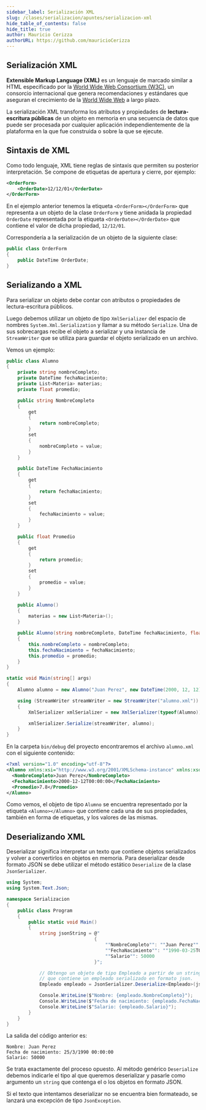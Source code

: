 ```yaml
---
sidebar_label: Serialización XML
slug: /clases/serializacion/apuntes/serializacion-xml
hide_table_of_contents: false
hide_title: true
author: Mauricio Cerizza
authorURL: https://github.com/mauricioCerizza
---
```

## Serialización XML
**Extensible Markup Language (XML)** es un lenguaje de marcado similar a HTML especificado por la [World Wide Web Consortium (W3C)](https://www.w3.org/TR/xml/), un consorcio internacional que genera recomendaciones y estándares que aseguran el crecimiento de la [World Wide Web](https://developer.mozilla.org/es/docs/Glossary/World_Wide_Web) a largo plazo. 

La serialización XML transforma los atributos y propiedades de **lectura-escritura públicas** de un objeto en memoria en una secuencia de datos que puede ser procesada por cualquier aplicación independientemente de la plataforma en la que fue construida o sobre la que se ejecute. 

## Sintaxis de XML
Como todo lenguaje, XML tiene reglas de sintaxis que permiten su posterior interpretación. Se compone de etiquetas de apertura y cierre, por ejemplo:

```xml
<OrderForm>
    <OrderDate>12/12/01</OrderDate>
</OrderForm>
``` 

En el ejemplo anterior tenemos la etiqueta `<OrderForm></OrderForm>` que representa a un objeto de la clase `OrderForm` y tiene anidada la propiedad `OrderDate` representada por la etiqueta `<OrderDate></OrderDate>` que contiene el valor de dicha propiedad, `12/12/01`.

Correspondería a la serialización de un objeto de la siguiente clase:

```csharp
public class OrderForm
{
    public DateTime OrderDate;
}
```

## Serializando a XML
Para serializar un objeto debe contar con atributos o propiedades de lectura-escritura públicos. 

Luego debemos utilizar un objeto de tipo `XmlSerializer` del espacio de nombres `System.Xml.Serialization` y llamar a su método `Serialize`. Una de sus sobrecargas recibe el objeto a serializar y una instancia de `StreamWriter` que se utiliza para guardar el objeto serializado en un archivo.

Vemos un ejemplo:

```csharp
public class Alumno
{
    private string nombreCompleto;
    private DateTime fechaNacimiento;
    private List<Materia> materias;
    private float promedio;

    public string NombreCompleto
    {
        get
        {
            return nombreCompleto;
        }
        set
        {
            nombreCompleto = value;
        }
    }

    public DateTime FechaNacimiento
    {
        get
        {
            return fechaNacimiento;
        }
        set
        {
            fechaNacimiento = value;
        }
    }

    public float Promedio
    {
        get
        {
            return promedio;
        }
        set
        {
            promedio = value;
        }
    }

    public Alumno()
    {
        materias = new List<Materia>();
    }

    public Alumno(string nombreCompleto, DateTime fechaNacimiento, float promedio) :this()
    {
        this.nombreCompleto = nombreCompleto;
        this.fechaNacimiento = fechaNacimiento;
        this.promedio = promedio;
    }
}
```

```csharp
static void Main(string[] args)
{
    Alumno alumno = new Alumno("Juan Perez", new DateTime(2000, 12, 12), 7.8f);

    using (StreamWriter streamWriter = new StreamWriter("alumno.xml"))
    { 
        XmlSerializer xmlSerializer = new XmlSerializer(typeof(Alumno));

        xmlSerializer.Serialize(streamWriter, alumno);
    }
}
```

En la carpeta `bin/debug` del proyecto encontraremos el archivo `alumno.xml` con el siguiente contenido:

```xml
<?xml version="1.0" encoding="utf-8"?>
<Alumno xmlns:xsi="http://www.w3.org/2001/XMLSchema-instance" xmlns:xsd="http://www.w3.org/2001/XMLSchema">
  <NombreCompleto>Juan Perez</NombreCompleto>
  <FechaNacimiento>2000-12-12T00:00:00</FechaNacimiento>
  <Promedio>7.8</Promedio>
</Alumno>
```

Como vemos, el objeto de tipo `Alumno` se encuentra representado por la etiqueta `<Alumno></Alumno>` que contiene cada una de sus propiedades, también en forma de etiquetas, y los valores de las mismas. 

## Deserializando XML
Deserializar significa interpretar un texto que contiene objetos serializados y volver a convertirlos en objetos en memoria. Para deserializar desde formato JSON se debe utilizar el método estático `Deserialize` de la clase `JsonSerializer`.

```csharp
using System;
using System.Text.Json;

namespace Serializacion
{
    public class Program
    {
        public static void Main()
        {
            string jsonString = @"
                                {
                                    ""NombreCompleto"": ""Juan Perez"",
                                    ""FechaNacimiento"": ""1990-03-25T00:00:00"",
                                    ""Salario"": 50000
                                }";

            // Obtengo un objeto de tipo Empleado a partir de un string +
            // que contiene un empleado serializado en formato json. 
            Empleado empleado = JsonSerializer.Deserialize<Empleado>(jsonString);

            Console.WriteLine($"Nombre: {empleado.NombreCompleto}");
            Console.WriteLine($"Fecha de nacimiento: {empleado.FechaNacimiento}");
            Console.WriteLine($"Salario: {empleado.Salario}");
        }
    }
}
```

La salida del código anterior es:

```
Nombre: Juan Perez
Fecha de nacimiento: 25/3/1990 00:00:00
Salario: 50000
```

Se trata exactamente del proceso opuesto. Al método genérico `Deserialize` debemos indicarle el tipo al que queremos deserializar y pasarle como argumento un `string` que contenga el o los objetos en formato JSON.  

Si el texto que intentamos deserializar no se encuentra bien formateado, se lanzará una excepción de tipo `JsonException`.